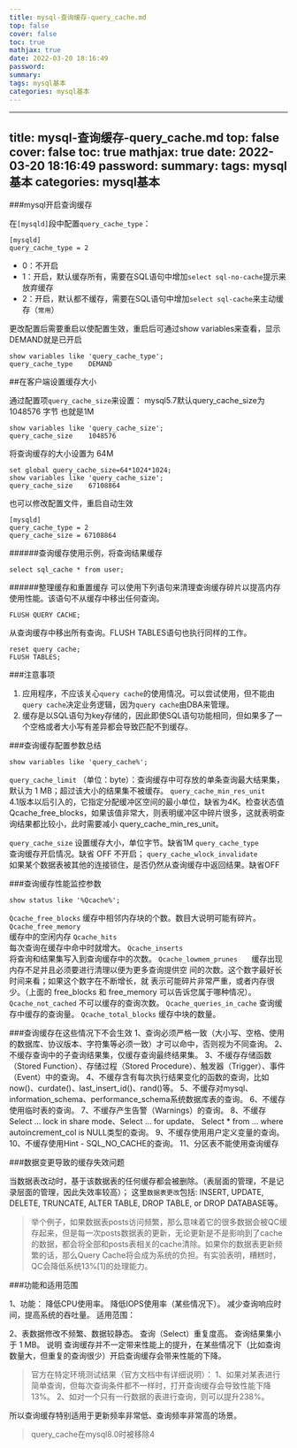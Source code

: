 ```yaml
---
title: mysql-查询缓存-query_cache.md
top: false
cover: false
toc: true
mathjax: true
date: 2022-03-20 18:16:49
password:
summary:
tags: mysql基本
categories: mysql基本
---
```

---
title: mysql-查询缓存-query_cache.md
top: false
cover: false
toc: true
mathjax: true
date: 2022-03-20 18:16:49
password:
summary:
tags: mysql基本
categories: mysql基本
---
###mysql开启查询缓存

在`[mysqld]`段中配置`query_cache_type`：

~~~
[mysqld]
query_cache_type = 2
~~~
-   0：不开启
-   1：开启，默认缓存所有，需要在SQL语句中增加`select sql-no-cache`提示来放弃缓存
-   2：开启，默认都不缓存，需要在SQL语句中增加`select sql-cache`来主动缓存（`常用`）


更改配置后需要重启以使配置生效，重启后可通过show variables来查看，显示DEMAND就是已开启

~~~
show variables like 'query_cache_type';
query_cache_type	DEMAND
~~~

##在客户端设置缓存大小

通过配置项`query_cache_size`来设置：
mysql5.7默认query_cache_size为 1048576 字节 也就是1M
~~~
show variables like 'query_cache_size';
query_cache_size	1048576
~~~

将查询缓存的大小设置为 64M
~~~
set global query_cache_size=64*1024*1024;
show variables like 'query_cache_size';
query_cache_size	67108864
~~~

也可以修改配置文件，重启自动生效
~~~
[mysqld]
query_cache_type = 2
query_cache_size = 67108864
~~~

######查询缓存使用示例，将查询结果缓存
~~~
select sql_cache * from user;
~~~
######整理缓存和重置缓存
可以使用下列语句来清理查询缓存碎片以提高内存使用性能。该语句不从缓存中移出任何查询。
~~~
FLUSH QUERY CACHE;
~~~

从查询缓存中移出所有查询。FLUSH TABLES语句也执行同样的工作。
~~~
reset query cache;
FLUSH TABLES;
~~~






###注意事项

1.  应用程序，不应该关心`query cache`的使用情况。可以尝试使用，但不能由`query cache`决定业务逻辑，因为`query cache`由DBA来管理。
2.  缓存是以SQL语句为key存储的，因此即使SQL语句功能相同，但如果多了一个空格或者大小写有差异都会导致匹配不到缓存。



###查询缓存配置参数总结
~~~
show variables like 'query_cache%';
~~~
`query_cache_limit`
（单位：byte）：查询缓存中可存放的单条查询最大结果集，默认为 1 MB；超过该大小的结果集不被缓存。
`query_cache_min_res_unit`	
4.1版本以后引入的，它指定分配缓冲区空间的最小单位，缺省为4K。检查状态值Qcache_free_blocks，如果该值非常大，则表明缓冲区中碎片很多，这就表明查询结果都比较小，此时需要减小 query_cache_min_res_unit。

`query_cache_size`
设置缓存大小，单位字节。缺省1M
`query_cache_type`	
查询缓存开启情况。缺省 OFF 不开启；
`query_cache_wlock_invalidate`	
  如果某个数据表被其他的连接锁住，是否仍然从查询缓存中返回结果。缺省OFF

###查询缓存性能监控参数
~~~
show status like '%Qcache%';
~~~

`Qcache_free_blocks`
缓存中相邻内存块的个数。数目大说明可能有碎片。
`Qcache_free_memory`   
 缓存中的空闲内存
`Qcache_hits`	
每次查询在缓存中命中时就增大。
`Qcache_inserts`	
将查询和结果集写入到查询缓存中的次数。
`Qcache_lowmem_prunes	`
 缓存出现内存不足并且必须要进行清理以便为更多查询提供空 间的次数。这个数字最好长时间来看；如果这个数字在不断增长，就 表示可能碎片非常严重，或者内存很少。（上面的 free_blocks 和 free_memory 可以告诉您属于哪种情况）。
`Qcache_not_cached`
不可以缓存的查询次数。
`Qcache_queries_in_cache`
 查询缓存中缓存的查询量。
`Qcache_total_blocks`
缓存中块的数量。



###查询缓存在这些情况下不会生效
1、查询必须严格一致（大小写、空格、使用的数据库、协议版本、字符集等必须一致）才可以命中，否则视为不同查询。
2、不缓存查询中的子查询结果集，仅缓存查询最终结果集。
3、不缓存存储函数（Stored Function）、存储过程（Stored Procedure）、触发器（Trigger）、事件（Event）中的查询。
4、不缓存含有每次执行结果变化的函数的查询，比如now()、curdate()、last_insert_id()、rand()等。
5、不缓存对mysql、information_schema、performance_schema系统数据库表的查询。
6、不缓存使用临时表的查询。
7、不缓存产生告警（Warnings）的查询。
8、不缓存Select … lock in share mode、Select … for update、 Select * from … where autoincrement_col is NULL类型的查询。
9、不缓存使用用户定义变量的查询。
10、不缓存使用Hint - SQL_NO_CACHE的查询。
11、分区表不能使用查询缓存

###数据变更导致的缓存失效问题

当数据表改动时，基于该数据表的任何缓存都会被删除。（表层面的管理，不是记录层面的管理，因此失效率较高）；
这里`数据表更改`包括:  INSERT, UPDATE, DELETE, TRUNCATE, ALTER TABLE, DROP TABLE, or DROP DATABASE等。

>举个例子，如果数据表posts访问频繁，那么意味着它的很多数据会被QC缓存起来，但是每一次posts数据表的更新，无论更新是不是影响到了cache的数据，都会将全部和posts表相关的cache清除。如果你的数据表更新频繁的话，那么Query Cache将会成为系统的负担。有实验表明，糟糕时，QC会降低系统13%[1]的处理能力。

###功能和适用范围

1、功能：
降低CPU使用率。
降低IOPS使用率（某些情况下）。
减少查询响应时间，提高系统的吞吐量。
适用范围：

2、表数据修改不频繁、数据较静态。
查询（Select）重复度高。
查询结果集小于 1 MB。
说明 查询缓存并不一定带来性能上的提升，在某些情况下（比如查询数量大，但重复的查询很少）开启查询缓存会带来性能的下降。

>官方在特定环境测试结果（官方文档中有详细说明）：
1、如果对某表进行简单查询，但每次查询条件都不一样时，打开查询缓存会导致性能下降13%。
2、如对一个只有一行数据的表进行查询，则可以提升238%。

所以查询缓存特别适用于更新频率非常低、查询频率非常高的场景。




>query_cache在mysql8.0时被移除4
